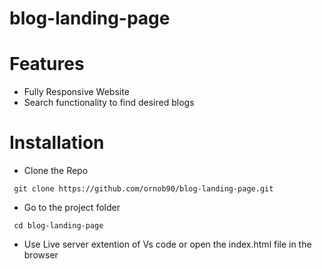 ﻿# blog-landing-page


# Features

- Fully Responsive Website
- Search functionality to find desired blogs
  
# Installation

- Clone the Repo
  
```
 git clone https://github.com/ornob90/blog-landing-page.git
```

- Go to the project folder

```
 cd blog-landing-page
```

- Use Live server extention of Vs code or open the index.html file in the browser

